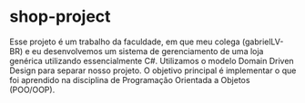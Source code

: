 # shop-project
Esse projeto é um trabalho da faculdade, em que meu colega (gabrielLV-BR) e eu desenvolvemos um sistema de gerenciamento de uma loja genérica utilizando essencialmente C#.
Utilizamos o modelo Domain Driven Design para separar nosso projeto. O objetivo principal é implementar o que foi aprendido na disciplina de Programação Orientada a Objetos (POO/OOP).
